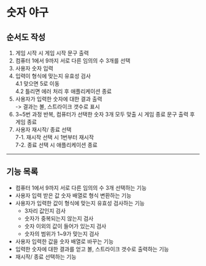 # 숫자 야구

## 순서도 작성

1. 게임 시작 시 게임 시작 문구 출력
2. 컴퓨터 1에서 9까지 서로 다른 임의의 수 3개를 선택<br/>
3. 사용자 숫자 입력<br/>
4. 입력이 형식에 맞는지 유효성 검사<br/>
   4.1 맞으면 5로 이동<br/>
   4.2 틀리면 에러 처리 후 애플리케이션 종료<br/>
5. 사용자가 입력한 숫자에 대한 결과 출력<br/>
   -> 결과는 볼, 스트라이크 갯수로 표시<br/>
6. 3~5번 과정 반복, 컴퓨터가 선택한 숫자 3개 모두 맞출 시 게임 종료 문구 출력 후 게임 종료<br/>
7. 사용자 재시작/ 종료 선택<br/>
   7-1. 재시작 선택 시 1번부터 재시작<br/>
   7-2. 종료 선택 시 애플리케이션 종료<br/>

<hr>

## 기능 목록

- 컴퓨터 1에서 9까지 서로 다른 임의의 수 3개 선택하는 기능<br/>
- 사용자 입력 받은 값 숫자 배열로 형식 변환하는 기능</br>
- 사용자가 입력한 값이 형식에 맞는지 유효성 검사하는 기능<br/>
  - 3자리 값인지 검사<br/>
  - 숫자가 중복되는지 않는지 검사<br/>
  - 숫자 이외의 값이 들어가 있는지 검사<br/>
  - 숫자의 범위가 1~9가 맞는지 검사<br/>
- 사용자 입력한 값을 숫자 배열로 바꾸는 기능<br/>
- 입력한 숫자에 대한 결과를 얻고 볼, 스트라이크 갯수로 출력하는 기능<br/>
- 재시작/ 종료 선택하는 기능<br/>
